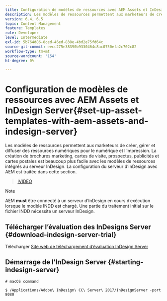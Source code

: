```yaml
---
title: Configuration de modèles de ressources avec AEM Assets et InDesign Server
description: Les modèles de ressources permettent aux marketeurs de créer, gérer et diffuser des ressources numériques pour le numérique et l’impression. La création de brochures marketing, cartes de visite, prospectus, publicités et cartes postales est beaucoup plus facile avec les modèles de ressources intégrés au serveur InDesign. La configuration du serveur d’InDesign avec AEM est traitée dans cette section.
version: 6.4, 6.5
topic: Content Management
feature: Templates
role: Developer
level: Intermediate
exl-id: 5b764d86-8ced-46ed-838e-4bd2e75fd64c
source-git-commit: eecc275e38390b9330464c8ac0750efa2c702c82
workflow-type: tm+mt
source-wordcount: '154'
ht-degree: 0%

---
```


# Configuration de modèles de ressources avec AEM Assets et InDesign Server{#set-up-asset-templates-with-aem-assets-and-indesign-server}

Les modèles de ressources permettent aux marketeurs de créer, gérer et diffuser des ressources numériques pour le numérique et l’impression. La création de brochures marketing, cartes de visite, prospectus, publicités et cartes postales est beaucoup plus facile avec les modèles de ressources intégrés au serveur InDesign. La configuration du serveur d’InDesign avec AEM est traitée dans cette section.

>[!VIDEO](https://video.tv.adobe.com/v/17069?quality=12&learn=on)

>[!NOTE]
>
>AEM **must** être connecté à un serveur d’InDesign en cours d’exécution lorsque le modèle INDD est chargé. Une partie du traitement initial sur le fichier INDD nécessite un serveur InDesign.

## Télécharger l’évaluation des InDesigns Server {#download-indesign-server-trial}

Télécharger [Site web de téléchargement d’évaluation InDesign Server](https://www.adobeprerelease.com/)

## Démarrage de l’InDesign Server {#starting-indesign-server}

```shell
# macOS command

$ /Applications/Adobe\ InDesign\ CC\ Server\ 2017/InDesignServer -port 8080
```
